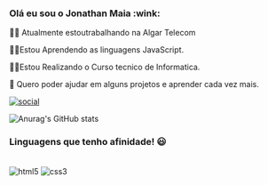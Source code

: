 <div>
  <h3> Olá eu sou o Jonathan Maia :wink: </>
    </div>
  
  :office_worker: Atualmente estoutrabalhando na Algar Telecom
  
  :technologist:Estou Aprendendo as linguagens JavaScript.
  
  :man_student:Estou Realizando o Curso tecnico de Informatica.
  
  :handshake: Quero poder ajudar em alguns projetos e aprender cada vez mais.

  
  
[![social](https://img.shields.io/badge/LinkedIn-0077B5?style=for-the-badge&logo=linkedin&logoColor=white)](https://www.linkedin.com/in/jonathan-maia-49b340a7/)

![Anurag's GitHub stats](https://github-readme-stats.vercel.app/api?username=jonathanMaia22&show_icons=true&theme=radical)
  


### Linguagens que tenho afinidade! :smiley:

<div style="display: inline_block"><br/>
<img align="center" alt=html5 src="https://img.shields.io/badge/HTML-239120?style=for-the-badge&logo=html5&logoColor=white" >
<img align="center" alt=css3 src=https://img.shields.io/badge/CSS-239120?&style=for-the-badge&logo=css3&logoColor=white">
                                                                                                                        </div></br>
                                                                                                                        

   
   
   

  
      
      

      


